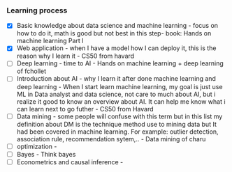 ### Learning process

- [x] Basic knowledge about data science and machine learning - focus on how to do it, math is good but not best in this step- book: Hands on machine learning Part I
- [x] Web application - when I have a model how I can deploy it, this is the reason why I learn it - CS50 from havard
- [ ] Deep learning - time to AI - Hands on machine learning + deep learning of fchollet
- [ ] Introduction about AI - why I learn it after done machine learning and deep learning - When I start learn machine learning, my goal is just use ML in Data analyst and data science, not care to much about AI, but i realize it good to know an overview about AI. It can help me know what i can learn next to go futher - CS50 from Havard
- [ ] Data mining - some people will confuse with this term but in this list my definition about DM is the technique method use to mining data but It had been covered in machine learning. For example: outlier detection, association rule, recommendation sytem,.. - Data mining of charu
- [ ] optimization - 
- [ ] Bayes - Think bayes
- [ ] Econometrics and causal inference - 